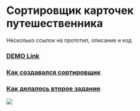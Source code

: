 # Сортировщик карточек путешественника

Несколько ссылок на прототип, описание и код
### [DEMO Link](https://fletcherist.github.io/yandex-internship-contest)
### [Как создавался сортировщик](https://github.com/fletcherist/yandex-internship-contest/tree/master/tripplanner)
### [Как делалось второе задание](https://github.com/fletcherist/yandex-internship-contest/tree/master/c3)

<img src='https://pp.userapi.com/c638826/v638826043/2ebfe/1SAlK-aWe2I.jpg'/>
